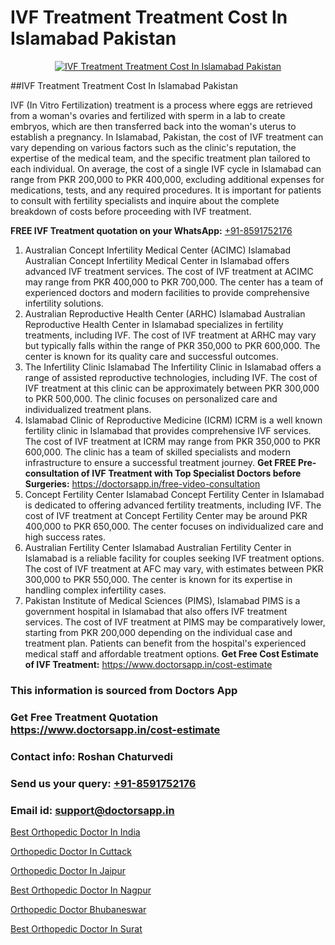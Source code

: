 # IVF Treatment Treatment Cost In Islamabad Pakistan

<p align="center">
  <a href="https://doctorsapp.in/treatment/ivf-treatment">
    <img src="https://doctorsapp.co.in/uploads/treatment_image/ICSI.jpg" alt="IVF Treatment Treatment Cost In Islamabad Pakistan">
  </a>
</p>
##IVF Treatment Treatment Cost In Islamabad Pakistan

IVF (In Vitro Fertilization) treatment is a process where eggs are retrieved from a woman's ovaries and fertilized with sperm in a lab to create embryos, which are then transferred back into the woman's uterus to establish a pregnancy. In Islamabad, Pakistan, the cost of IVF treatment can vary depending on various factors such as the clinic's reputation, the expertise of the medical team, and the specific treatment plan tailored to each individual. On average, the cost of a single IVF cycle in Islamabad can range from PKR 200,000 to PKR 400,000, excluding additional expenses for medications, tests, and any required procedures. It is important for patients to consult with fertility specialists and inquire about the complete breakdown of costs before proceeding with IVF treatment.

**FREE IVF Treatment quotation on your WhatsApp:**  [+91-8591752176](https://api.whatsapp.com/send?phone=8591752176)

1) Australian Concept Infertility Medical Center (ACIMC) Islamabad
Australian Concept Infertility Medical Center in Islamabad offers advanced IVF treatment services. The cost of IVF treatment at ACIMC may range from PKR 400,000 to PKR 700,000. The center has a team of experienced doctors and modern facilities to provide comprehensive infertility solutions.
2) Australian Reproductive Health Center (ARHC) Islamabad
Australian Reproductive Health Center in Islamabad specializes in fertility treatments, including IVF. The cost of IVF treatment at ARHC may vary but typically falls within the range of PKR 350,000 to PKR 600,000. The center is known for its quality care and successful outcomes.
3) The Infertility Clinic Islamabad
The Infertility Clinic in Islamabad offers a range of assisted reproductive technologies, including IVF. The cost of IVF treatment at this clinic can be approximately between PKR 300,000 to PKR 500,000. The clinic focuses on personalized care and individualized treatment plans.
4) Islamabad Clinic of Reproductive Medicine (ICRM)
ICRM is a well known fertility clinic in Islamabad that provides comprehensive IVF services. The cost of IVF treatment at ICRM may range from PKR 350,000 to PKR 600,000. The clinic has a team of skilled specialists and modern infrastructure to ensure a successful treatment journey.
**Get FREE Pre-consultation of IVF Treatment with Top Specialist Doctors before Surgeries:** https://doctorsapp.in/free-video-consultation
5) Concept Fertility Center Islamabad
Concept Fertility Center in Islamabad is dedicated to offering advanced fertility treatments, including IVF. The cost of IVF treatment at Concept Fertility Center may be around PKR 400,000 to PKR 650,000. The center focuses on individualized care and high success rates.
6) Australian Fertility Center Islamabad
Australian Fertility Center in Islamabad is a reliable facility for couples seeking IVF treatment options. The cost of IVF treatment at AFC may vary, with estimates between PKR 300,000 to PKR 550,000. The center is known for its expertise in handling complex infertility cases.
7) Pakistan Institute of Medical Sciences (PIMS), Islamabad
PIMS is a government hospital in Islamabad that also offers IVF treatment services. The cost of IVF treatment at PIMS may be comparatively lower, starting from PKR 200,000 depending on the individual case and treatment plan. Patients can benefit from the hospital's experienced medical staff and affordable treatment options.
**Get Free Cost Estimate of IVF Treatment:** https://www.doctorsapp.in/cost-estimate

### This information is sourced from Doctors App 
### Get Free Treatment Quotation https://www.doctorsapp.in/cost-estimate
### Contact info: Roshan Chaturvedi 
### Send us your query: [+91-8591752176](https://api.whatsapp.com/send?phone=8591752176) 
### Email id: support@doctorsapp.in

[Best Orthopedic Doctor In India](https://www.linkedin.com/pulse/best-orthopedic-doctor-india-doctorsapp-dhaka-bdy2e?trackingId=N9FFyh7ePA%2Bs6yMpiheOPg%3D%3D&lipi=urn%3Ali%3Apage%3Ad_flagship3_company_admin%3Bo%2BosOGJBSO63YocmsfjAZA%3D%3D)

[Orthopedic Doctor In Cuttack](https://www.linkedin.com/pulse/orthopedic-doctor-cuttack-doctorsappin-k1elc?trackingId=HUeG%2BjCTYrt4W0%2BbJPMQtw%3D%3D&lipi=urn%3Ali%3Apage%3Ad_flagship3_company_admin%3BcTUR6naWQkWjeA%2BR15noZQ%3D%3D)

[Orthopedic Doctor In Jaipur](https://medium.com/@vimalrana22/orthopedic-doctor-in-jaipur-cab5aa22cd63)

[Best Orthopedic Doctor In Nagpur](https://medium.com/@vimalrana22/best-orthopedic-doctor-in-nagpur-828a7e80d2f9)

[Orthopedic Doctor Bhubaneswar](https://doctors-apps.github.io/doctorsapp/orthopedic-doctor-bhubaneswar)

[Best Orthopedic Doctor In Surat](https://doctors-apps.github.io/doctorsapp/best-orthopedic-doctor-in-surat)

